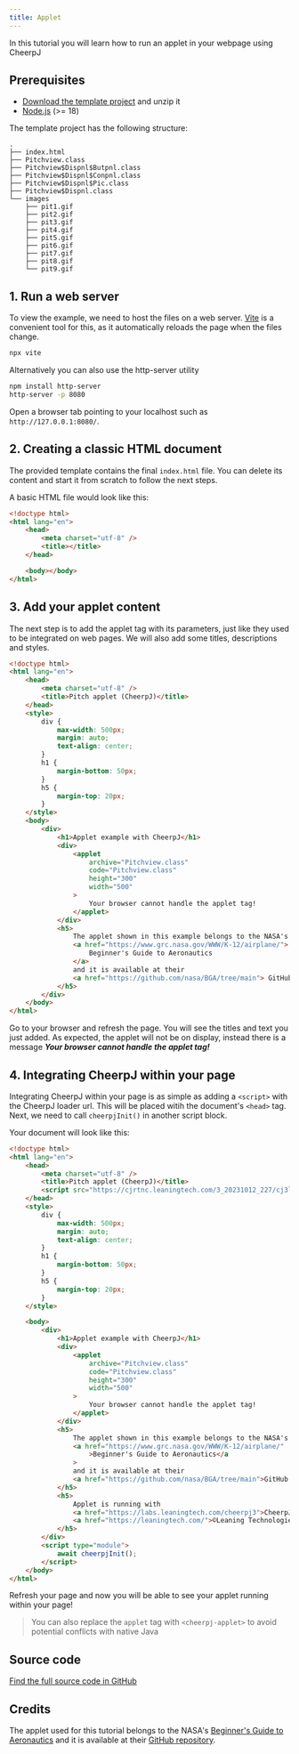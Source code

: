 ```yaml
---
title: Applet
---
```


In this tutorial you will learn how to run an applet in your webpage using CheerpJ

## Prerequisites

- [Download the template project](/cheerpj3/examples/applet-template.zip) and unzip it
- [Node.js](https://nodejs.org/en/) (>= 18)

The template project has the following structure:

```
.
├── index.html
├── Pitchview.class
├── Pitchview$Dispnl$Butpnl.class
├── Pitchview$Dispnl$Conpnl.class
├── Pitchview$Dispnl$Pic.class
├── Pitchview$Dispnl.class
└── images
    ├── pit1.gif
    ├── pit2.gif
    ├── pit3.gif
    ├── pit4.gif
    ├── pit5.gif
    ├── pit6.gif
    ├── pit7.gif
    ├── pit8.gif
    └── pit9.gif
```

## 1. Run a web server

To view the example, we need to host the files on a web server. [Vite](https://vitejs.dev/) is a convenient tool for this, as it automatically reloads the page when the files change.

```sh
npx vite
```

Alternatively you can also use the http-server utility

```sh
npm install http-server
http-server -p 8080
```

Open a browser tab pointing to your localhost such as `http://127.0.0.1:8080/`.

## 2. Creating a classic HTML document

The provided template contains the final `index.html` file. You can delete its content and start it from scratch to follow the next steps.

A basic HTML file would look like this:

```html title="index.html"
<!doctype html>
<html lang="en">
	<head>
		<meta charset="utf-8" />
		<title></title>
	</head>

	<body></body>
</html>
```

## 3. Add your applet content

The next step is to add the applet tag with its parameters, just like they used to be integrated on web pages. We will also add some titles, descriptions and styles.

```html {24-31}
<!doctype html>
<html lang="en">
	<head>
		<meta charset="utf-8" />
		<title>Pitch applet (CheerpJ)</title>
	</head>
	<style>
		div {
			max-width: 500px;
			margin: auto;
			text-align: center;
		}
		h1 {
			margin-bottom: 50px;
		}
		h5 {
			margin-top: 20px;
		}
	</style>
	<body>
		<div>
			<h1>Applet example with CheerpJ</h1>
			<div>
				<applet
					archive="Pitchview.class"
					code="Pitchview.class"
					height="300"
					width="500"
				>
					Your browser cannot handle the applet tag!
				</applet>
			</div>
			<h5>
				The applet shown in this example belongs to the NASA's
				<a href="https://www.grc.nasa.gov/WWW/K-12/airplane/">
					Beginner's Guide to Aeronautics
				</a>
				and it is available at their
				<a href="https://github.com/nasa/BGA/tree/main"> GitHub repository </a>.
			</h5>
		</div>
	</body>
</html>
```

Go to your browser and refresh the page. You will see the titles and text you just added. As expected, the applet will not be on display, instead there is a message _**Your browser cannot handle the applet tag!**_

## 4. Integrating CheerpJ within your page

Integrating CheerpJ within your page is as simple as adding a `<script>` with the CheerpJ loader url. This will be placed witih the document's `<head>` tag. Next, we need to call `cheerpjInit()` in another script block.

Your document will look like this:

```html {6, 49-51}
<!doctype html>
<html lang="en">
	<head>
		<meta charset="utf-8" />
		<title>Pitch applet (CheerpJ)</title>
		<script src="https://cjrtnc.leaningtech.com/3_20231012_227/cj3loader.js"></script>
	</head>
	<style>
		div {
			max-width: 500px;
			margin: auto;
			text-align: center;
		}
		h1 {
			margin-bottom: 50px;
		}
		h5 {
			margin-top: 20px;
		}
	</style>

	<body>
		<div>
			<h1>Applet example with CheerpJ</h1>
			<div>
				<applet
					archive="Pitchview.class"
					code="Pitchview.class"
					height="300"
					width="500"
				>
					Your browser cannot handle the applet tag!
				</applet>
			</div>
			<h5>
				The applet shown in this example belongs to the NASA's
				<a href="https://www.grc.nasa.gov/WWW/K-12/airplane/"
					>Beginner's Guide to Aeronautics</a
				>
				and it is available at their
				<a href="https://github.com/nasa/BGA/tree/main">GitHub repository</a>.
			</h5>
			<h5>
				Applet is running with
				<a href="https://labs.leaningtech.com/cheerpj3">CheerpJ</a> by
				<a href="https://leaningtech.com/">©Leaning Technologies</a>
			</h5>
		</div>
		<script type="module">
			await cheerpjInit();
		</script>
	</body>
</html>
```

Refresh your page and now you will be able to see your applet running within your page!

> You can also replace the `applet` tag with `<cheerpj-applet>` to avoid potential conflicts with native Java

## Source code

[Find the full source code in GitHub](https://github.com/leaningtech/cheerpj-example-applet)

## Credits

The applet used for this tutorial belongs to the NASA's [Beginner's Guide to Aeronautics](https://www.grc.nasa.gov/WWW/K-12/airplane/) and it is available at their [GitHub repository](https://github.com/nasa/BGA/tree/main).
